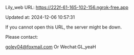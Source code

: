 Lily_web URL: https://222f-61-165-102-156.ngrok-free.app

Updated at: 2024-12-06 10:57:31

If you cannot open this URL, the server might be down.

Please contact: 

goley04@foxmail.com Or Wechat:GL_yeaH